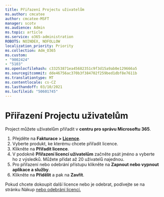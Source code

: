 ```yaml
---
title: Přiřazení Projectu uživatelům
ms.author: cmcatee
author: cmcatee-MSFT
manager: scotv
ms.audience: Admin
ms.topic: article
ms.service: o365-administration
ROBOTS: NOINDEX, NOFOLLOW
localization_priority: Priority
ms.collection: Adm_O365
ms.custom:
- "9002424"
- "5103"
ms.openlocfilehash: c33253871ea45682351c9f3d15a9ab0e129666a5
ms.sourcegitcommit: dde46756ac370b3f384702f259bed1dbf8e7611b
ms.translationtype: MT
ms.contentlocale: cs-CZ
ms.lasthandoff: 03/10/2021
ms.locfileid: "50601745"
---
```

# <a name="assign-project-to-users"></a>Přiřazení Projectu uživatelům

Project můžete uživatelům přiřadit v **centru pro správu Microsoftu 365**.

1. Přejděte na **Fakturace > [Licence](https://go.microsoft.com/fwlink/p/?linkid=842264)**.
2. Vyberte produkt, ke kterému chcete přiřadit licence.
3. Klikněte na **Přiřadit licence**.
4. V podokně **Přiřazení licencí uživatelům** začněte psát jméno a vyberte ho z výsledků. Můžete přidat až 20 uživatelů najednou.
5. Pro přiřazení nebo odebrání přístupu klikněte na **Zapnout nebo vypnout aplikace a služby**.
6. Klikněte na **Přidělit** a pak na **Zavřít**.

Pokud chcete dokoupit další licence nebo je odebrat, podívejte se na stránku Nákup [nebo odebrání licencí.](https://docs.microsoft.com/microsoft-365/commerce/licenses/buy-licenses#buy-or-remove-licenses-for-your-business-subscription)